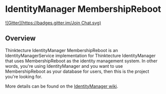 IdentityManager MembershipReboot
===========================================
[![Gitter](https://badges.gitter.im/Join Chat.svg)](https://gitter.im/thinktecture/Thinktecture.IdentityManager?utm_source=badge&utm_medium=badge&utm_campaign=pr-badge&utm_content=badge)

## Overview ##

Thinktecture IdentityManager MembershipReboot is an IdentityManagerService implementation for Thinktecture IdentityManager that uses MembershipReboot as the identity management system. In other words, you're using IdentityManager and you want to use MembershipReboot as your database for users, then this is the project you're looking for.

More details can be found on the [IdentityManager wiki](https://github.com/thinktecture/Thinktecture.IdentityManager/wiki).
